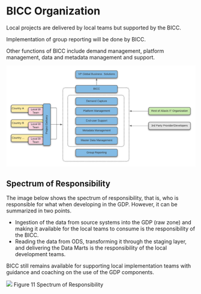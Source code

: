 # BICC Organization

Local projects are delivered by local teams but supported by the BICC. 

Implementation of group reporting will be done by BICC. 

Other functions of BICC include demand management, platform management, data and metadata management and support.

![BICC Organization](../.gitbook/assets/bicc_org.png)

## Spectrum of Responsibility

The image below shows the spectrum of responsibility, that is, who is responsible for what when developing in the GDP. However, it can be summarized in two points.

* Ingestion of the data from source systems into the GDP \(raw zone\) and making it available for the local teams to consume is the responsibility of the BICC. 
* Reading the data from ODS, transforming it through the staging layer, and delivering the Data Marts is the responsibility of the local development teams.

BICC still remains available for supporting local implementation teams with guidance and coaching on the use of the GDP components.

![](https://github.com/NJarZe/gdp-gitbook/tree/4be67165d0fb6646303b084d135b48ef7065ae6d/media/image12.png) Figure 11 Spectrum of Responsibility

